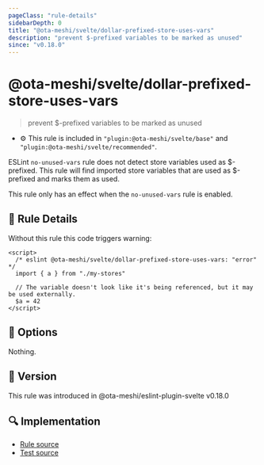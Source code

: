 ```yaml
---
pageClass: "rule-details"
sidebarDepth: 0
title: "@ota-meshi/svelte/dollar-prefixed-store-uses-vars"
description: "prevent $-prefixed variables to be marked as unused"
since: "v0.18.0"
---
```


# @ota-meshi/svelte/dollar-prefixed-store-uses-vars

> prevent $-prefixed variables to be marked as unused

- :gear: This rule is included in `"plugin:@ota-meshi/svelte/base"` and `"plugin:@ota-meshi/svelte/recommended"`.

ESLint `no-unused-vars` rule does not detect store variables used as $-prefixed.
This rule will find imported store variables that are used as $-prefixed and marks them as used.

This rule only has an effect when the `no-unused-vars` rule is enabled.

## :book: Rule Details

Without this rule this code triggers warning:

<ESLintCodeBlock rules="{ { 'no-unused-vars': ['error'] } }">

<!--eslint-skip-->

```svelte
<script>
  /* eslint @ota-meshi/svelte/dollar-prefixed-store-uses-vars: "error" */
  import { a } from "./my-stores"

  // The variable doesn't look like it's being referenced, but it may be used externally.
  $a = 42
</script>
```

</ESLintCodeBlock>

## :wrench: Options

Nothing.

## :rocket: Version

This rule was introduced in @ota-meshi/eslint-plugin-svelte v0.18.0

## :mag: Implementation

- [Rule source](https://github.com/ota-meshi/eslint-plugin-svelte/blob/main/src/rules/dollar-prefixed-store-uses-vars.ts)
- [Test source](https://github.com/ota-meshi/eslint-plugin-svelte/blob/main/tests/src/rules/dollar-prefixed-store-uses-vars.ts)
